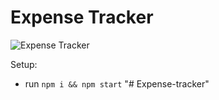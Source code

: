 #  Expense Tracker

![Expense Tracker](https://i.ibb.co/VJjj3Kp/Screenshot-2020-12-18-205600.png)

Setup:
- run ```npm i && npm start```
"# Expense-tracker" 
